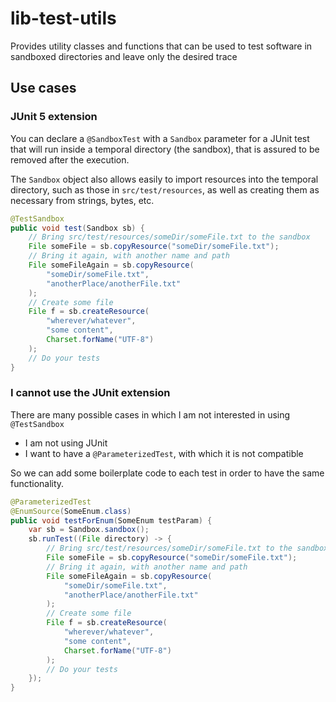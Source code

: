 # lib-test-utils

Provides utility classes and functions that can be used to test software
in sandboxed directories and leave only the desired trace

## Use cases

### JUnit 5 extension

You can declare a `@SandboxTest` with a `Sandbox` parameter for a JUnit test that 
will run inside a temporal directory (the sandbox), that is assured to be removed
after the execution.

The `Sandbox` object also allows easily to import resources into the temporal directory,
such as those in `src/test/resources`, as well as creating them as necessary from strings, 
bytes, etc.

```java
@TestSandbox
public void test(Sandbox sb) {
    // Bring src/test/resources/someDir/someFile.txt to the sandbox
    File someFile = sb.copyResource("someDir/someFile.txt");
    // Bring it again, with another name and path
    File someFileAgain = sb.copyResource(
        "someDir/someFile.txt",
        "anotherPlace/anotherFile.txt"
    );
    // Create some file
    File f = sb.createResource(
        "wherever/whatever",
        "some content",
        Charset.forName("UTF-8")
    );
    // Do your tests
}
```

### I cannot use the JUnit extension

There are many possible cases in which I am not interested in using `@TestSandbox`
- I am not using JUnit
- I want to have a `@ParameterizedTest`, with which it is not compatible

So we can add some boilerplate code to each test in order to have the
same functionality.

```java
@ParameterizedTest
@EnumSource(SomeEnum.class)
public void testForEnum(SomeEnum testParam) {
    var sb = Sandbox.sandbox();
    sb.runTest((File directory) -> {
        // Bring src/test/resources/someDir/someFile.txt to the sandbox
        File someFile = sb.copyResource("someDir/someFile.txt");
        // Bring it again, with another name and path
        File someFileAgain = sb.copyResource(
            "someDir/someFile.txt",
            "anotherPlace/anotherFile.txt"
        );
        // Create some file
        File f = sb.createResource(
            "wherever/whatever",
            "some content",
            Charset.forName("UTF-8")
        );
        // Do your tests
    });
}
```
